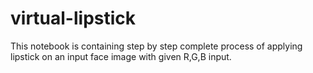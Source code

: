 # virtual-lipstick
This notebook is containing step by step complete process of applying lipstick on an input face image with given R,G,B input.
